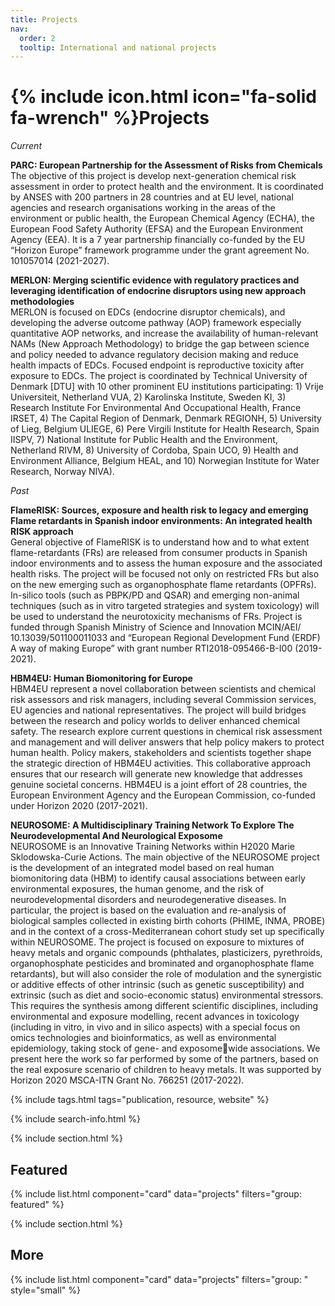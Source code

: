 ```yaml
---
title: Projects
nav:
  order: 2
  tooltip: International and national projects
---
```


# {% include icon.html icon="fa-solid fa-wrench" %}Projects

*Current*


**PARC: European Partnership for the Assessment of Risks from Chemicals**<br>
The objective of this project is develop next-generation chemical risk assessment in order to protect health and the environment. It is coordinated by ANSES with 200 partners in 28 countries and at EU level, national agencies and research organisations working in the areas of the environment or public health, the European Chemical Agency (ECHA), the European Food Safety Authority (EFSA) and the European Environment Agency (EEA). It is a 7 year partnership financially co-funded by the EU “Horizon Europe” framework programme under the grant agreement No. 101057014 (2021-2027).

**MERLON: Merging scientific evidence with regulatory practices and leveraging identification of endocrine disruptors using new approach methodologies**<br>
MERLON is focused on EDCs (endocrine disruptor chemicals), and developing the adverse outcome pathway (AOP) framework especially quantitative AOP networks, and increase the availability of human-relevant NAMs (New Approach Methodology) to bridge the gap between science and policy needed to advance regulatory decision making and reduce health impacts of EDCs. Focused endpoint is reproductive toxicity after exposure to EDCs. The project is coordinated by Technical University of Denmark [DTU] with 10 other prominent EU institutions participating: 1) Vrije Universiteit, Netherland VUA, 2) Karolinska Institute, Sweden KI, 3) Research Institute For Environmental And Occupational Health, France IRSET, 4) The Capital Region of Denmark, Denmark REGIONH, 5) University of Lieg, Belgium ULIEGE, 6) Pere Virgili Institute for Health Research, Spain IISPV, 7) National Institute for Public Health and the Environment, Netherland RIVM, 8) University of Cordoba, Spain UCO, 9) Health and Environment Alliance, Belgium HEAL, and 10) Norwegian Institute for Water Research, Norway NIVA). 

*Past*

**FlameRISK: Sources, exposure and health risk to legacy and emerging Flame retardants in Spanish indoor environments: An integrated health RISK approach**<br>
General objective of FlameRISK is to understand how and to what extent flame-retardants (FRs) are released from consumer products in Spanish indoor environments and to assess the human exposure and the associated health risks. The project will be focused not only on restricted FRs but also on the new emerging such as organophosphate flame retardants (OPFRs). In-silico tools (such as PBPK/PD and QSAR) and emerging non-animal techniques (such as in vitro targeted strategies and system toxicology) will be used to understand the neurotoxicity mechanisms of FRs. Project is funded through Spanish Ministry of Science and Innovation MCIN/AEI/ 10.13039/501100011033 and “European Regional Development Fund (ERDF) A way of making Europe” with grant number RTI2018-095466-B-I00 (2019-2021).

**HBM4EU: Human Biomonitoring for Europe**<br>
HBM4EU represent a novel collaboration between scientists and chemical risk assessors and risk managers, including several Commission services, EU agencies and national representatives. The project will build bridges between the research and policy worlds to deliver enhanced chemical safety. The research explore current questions in chemical risk assessment and management and will deliver answers that help policy makers to protect human health. Policy makers, stakeholders and scientists together shape the strategic direction of HBM4EU activities. This collaborative approach ensures that our research will generate new knowledge that addresses genuine societal concerns. HBM4EU is a joint effort of 28 countries, the European Environment Agency and the European Commission, co-funded under Horizon 2020 (2017-2021).

**NEUROSOME: A Multidisciplinary Training Network To Explore The Neurodevelopmental And Neurological Exposome**<br>
NEUROSOME is an Innovative Training Networks within H2020 Marie Sklodowska-Curie Actions. The main objective of the NEUROSOME project is the development of an integrated model based on real human biomonitoring data (HBM) to identify causal associations between early environmental exposures, the human genome, and the risk of neurodevelopmental disorders and neurodegenerative diseases. In particular, the project is based on the evaluation and re-analysis of biological samples collected in existing birth cohorts (PHIME, INMA, PROBE) and in the context of a cross-Mediterranean cohort study set up specifically within NEUROSOME. The project is focused on exposure to mixtures of heavy metals and organic compounds (phthalates, plasticizers, pyrethroids, organophosphate pesticides and brominated and organophosphate flame retardants), but will also consider the role of modulation and the synergistic or additive effects of other intrinsic (such as genetic susceptibility) and extrinsic (such as diet and socio-economic status) environmental stressors. This requires the synthesis among different scientific disciplines, including environmental and exposure modelling, recent advances in toxicology (including in vitro, in vivo and in silico aspects) with a special focus on omics technologies and bioinformatics, as well as environmental epidemiology, taking stock of gene- and exposomewide associations. We present here the work so far performed by some of the partners, based on the real exposure scenario of children to heavy metals. It was supported by Horizon 2020 MSCA-ITN Grant No. 766251 (2017-2022).


{% include tags.html tags="publication, resource, website" %}

{% include search-info.html %}

{% include section.html %}

## Featured

{% include list.html component="card" data="projects" filters="group: featured" %}

{% include section.html %}

## More

{% include list.html component="card" data="projects" filters="group: " style="small" %}
